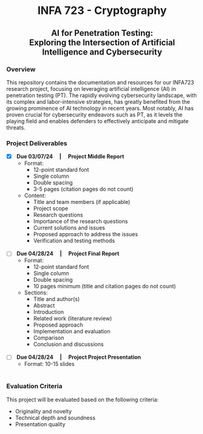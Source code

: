 <h1 align="center"> INFA 723 - Cryptography </h1>
<h2 align="center"> AI for Penetration Testing: <br> Exploring the Intersection of Artificial Intelligence and Cybersecurity <br></h2>

### Overview
This repository contains the documentation and resources for our INFA723 research project, focusing on leveraging artificial intelligence (AI) in penetration testing (PT). The rapidly evolving cybersecurity landscape, with its complex and labor-intensive strategies, has greatly benefited from the growing prominence of AI technology in recent years. Most notably, AI has proven crucial for cybersecurity endeavors such as PT, as it levels the playing field and enables defenders to effectively anticipate and mitigate threats.

### Project Deliverables
- [x] <b> Due 03/07/24 &emsp;|&emsp; Project Middle Report</b>
  - Format: 
    - 12-point standard font
    - Single column
    - Double spacing
    - 3-5 pages (citation pages do not count)
  - Content:
    - Title and team members (if applicable)
    - Project scope
    - Research questions
    - Importance of the research questions
    - Current solutions and issues
    - Proposed approach to address the issues
    - Verification and testing methods
<br><br>
- [ ] <b> Due 04/28/24 &emsp;|&emsp; Project Final Report</b>
  - Format:
    - 12-point standard font
    - Single column
    - Double spacing
    - 10 pages minimum (title and citation pages do not count)
  - Sections:
    - Title and author(s)
    - Abstract
    - Introduction
    - Related work (literature review)
    - Proposed approach
    - Implementation and evaluation
    - Comparison
    - Conclusion and discussions
<br><br>
- [ ] <b> Due 04/28/24 &emsp;|&emsp; Project Project Presentation</b>
  - Format: 10-15 slides
<br><br>
### Evaluation Criteria
This project will be evaluated based on the following criteria:
- Originality and novelty
- Technical depth and soundness
- Presentation quality
